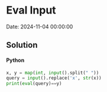 # Eval Input

Date: 2024-11-04 00:00:00

## Solution

#### Python
```python
x, y = map(int, input().split(" "))
query = input().replace('x', str(x))
print(eval(query)==y)
 ```